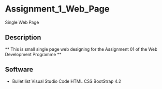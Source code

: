# Assignment_1_Web_Page
 Single Web Page

## Description
** This is small single page web designing for the Assignment 01 of the Web Development Programme **

## Software
* Bullet list
Visual Studio Code
HTML
CSS
BootStrap 4.2

